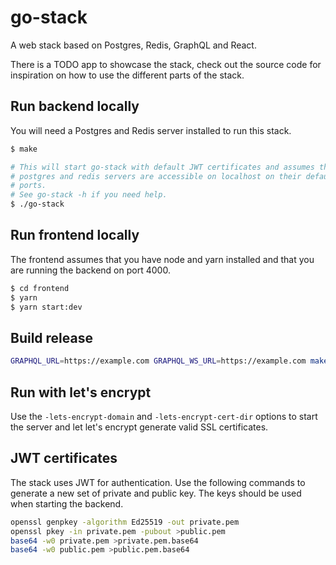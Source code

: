 # go-stack

A web stack based on Postgres, Redis, GraphQL and React.

There is a TODO app to showcase the stack, check out the source code for
inspiration on how to use the different parts of the stack.

## Run backend locally

You will need a Postgres and Redis server installed to run this stack.

```sh
$ make

# This will start go-stack with default JWT certificates and assumes that the
# postgres and redis servers are accessible on localhost on their default
# ports.
# See go-stack -h if you need help.
$ ./go-stack
```

## Run frontend locally

The frontend assumes that you have node and yarn installed and that you are
running the backend on port 4000.

```sh
$ cd frontend
$ yarn
$ yarn start:dev
```

## Build release

```sh
GRAPHQL_URL=https://example.com GRAPHQL_WS_URL=https://example.com make release
```

## Run with let's encrypt

Use the `-lets-encrypt-domain` and `-lets-encrypt-cert-dir` options to start
the server and let let's encrypt generate valid SSL certificates.

## JWT certificates

The stack uses JWT for authentication. Use the following commands to generate
a new set of private and public key. The keys should be used when starting the
backend.

```sh
openssl genpkey -algorithm Ed25519 -out private.pem
openssl pkey -in private.pem -pubout >public.pem
base64 -w0 private.pem >private.pem.base64
base64 -w0 public.pem >public.pem.base64
```
